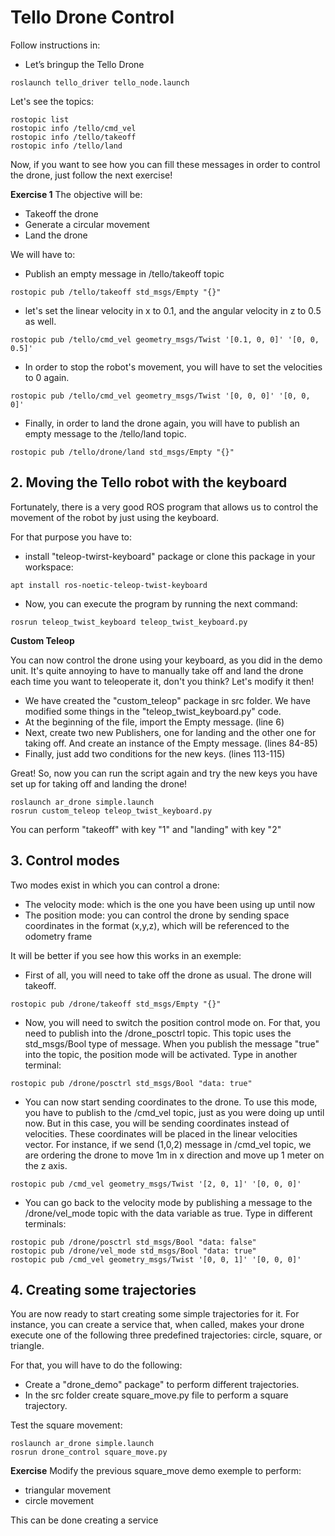 # **Tello Drone Control**

Follow instructions in:
- Let’s bringup the Tello Drone
```shell
roslaunch tello_driver tello_node.launch
```

Let's see the topics:

```shell
rostopic list
rostopic info /tello/cmd_vel
rostopic info /tello/takeoff
rostopic info /tello/land
```

Now, if you want to see how you can fill these messages in order to control the drone, just follow the next exercise!

**Exercise 1**
The objective will be:

- Takeoff the drone
- Generate a circular movement
- Land the drone

We will have to:

- Publish an empty message in /tello/takeoff topic

```shell
rostopic pub /tello/takeoff std_msgs/Empty "{}"
```

- let's set the linear velocity in x to 0.1, and the angular velocity in z to 0.5 as well.

```shell
rostopic pub /tello/cmd_vel geometry_msgs/Twist '[0.1, 0, 0]' '[0, 0, 0.5]'
```

- In order to stop the robot's movement, you will have to set the velocities to 0 again.

```shell
rostopic pub /tello/cmd_vel geometry_msgs/Twist '[0, 0, 0]' '[0, 0, 0]'
```

- Finally, in order to land the drone again, you will have to publish an empty message to the /tello/land topic.

```shell
rostopic pub /tello/drone/land std_msgs/Empty "{}"
```

## **2. Moving the Tello robot with the keyboard**

Fortunately, there is a very good ROS program that allows us to control the movement of the robot by just using the keyboard.

For that purpose you have to:

- install "teleop-twirst-keyboard" package or clone this package in your workspace:

```shell
apt install ros-noetic-teleop-twist-keyboard
```

- Now, you can execute the program by running the next command:

```shell
rosrun teleop_twist_keyboard teleop_twist_keyboard.py
```
**Custom Teleop**

You can now control the drone using your keyboard, as you did in the demo unit. It's quite annoying to have to manually take off and land the drone each time you want to teleoperate it, don't you think? Let's modify it then!

- We have created the "custom_teleop" package in src folder. We have modified some things in the "teleop_twist_keyboard.py" code.
- At the beginning of the file, import the Empty message. (line 6)
- Next, create two new Publishers, one for landing and the other one for taking off. And create an instance of the Empty message. (lines 84-85)
- Finally, just add two conditions for the new keys. (lines 113-115)

Great! So, now you can run the script again and try the new keys you have set up for taking off and landing the drone!

```shell
roslaunch ar_drone simple.launch
rosrun custom_teleop teleop_twist_keyboard.py
```

You can perform "takeoff" with key "1" and "landing" with key "2"

## **3. Control modes**

Two modes exist in which you can control a drone:

- The velocity mode: which is the one you have been using up until now
- The position mode: you can control the drone by sending space coordinates in the format (x,y,z), which will be referenced to the odometry frame

It will be better if you see how this works in an exemple:

- First of all, you will need to take off the drone as usual. The drone will takeoff.

```shell
rostopic pub /drone/takeoff std_msgs/Empty "{}"
```

- Now, you will need to switch the position control mode on. For that, you need to publish into the /drone_posctrl topic. This topic uses the std_msgs/Bool type of message. When you publish the message "true" into the topic, the position mode will be activated. Type in another terminal:

```shell
rostopic pub /drone/posctrl std_msgs/Bool "data: true"
```

- You can now start sending coordinates to the drone. To use this mode, you have to publish to the /cmd_vel topic, just as you were doing up until now. But in this case, you will be sending coordinates instead of velocities. These coordinates will be placed in the linear velocities vector. For instance, if we send (1,0,2) message in /cmd_vel topic, we are ordering the drone to move 1m in x direction and move up 1 meter on the z axis.

```shell
rostopic pub /cmd_vel geometry_msgs/Twist '[2, 0, 1]' '[0, 0, 0]'
```

- You can go back to the velocity mode by publishing a message to the /drone/vel_mode topic with the data variable as true. Type in different terminals:

```shell
rostopic pub /drone/posctrl std_msgs/Bool "data: false"
rostopic pub /drone/vel_mode std_msgs/Bool "data: true"
rostopic pub /cmd_vel geometry_msgs/Twist '[0, 0, 1]' '[0, 0, 0]'
```

## **4. Creating some trajectories**

You are now ready to start creating some simple trajectories for it. For instance, you can create a service that, when called, makes your drone execute one of the following three predefined trajectories: circle, square, or triangle.

For that, you will have to do the following:

- Create a "drone_demo" package" to perform different trajectories.
- In the src folder create square_move.py file to perform a square trajectory.

Test the square movement:

```shell
roslaunch ar_drone simple.launch
rosrun drone_control square_move.py
```

**Exercise**
Modify the previous square_move demo exemple to perform:

- triangular movement
- circle movement

This can be done creating a service
